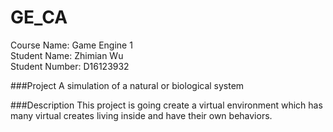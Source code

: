 # GE_CA

Course Name: Game Engine 1  
Student Name: Zhimian Wu  
Student Number: D16123932  

###Project
A simulation of a natural or biological system

###Description
This project is going create a virtual environment which has many virtual creates living inside and have their own behaviors.
